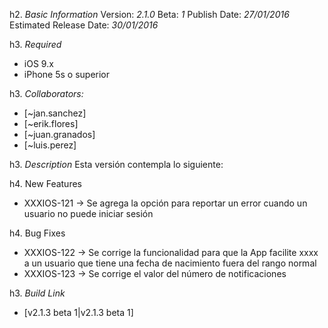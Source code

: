 h2. *Basic Information*
Version: *2.1.0*
Beta: *1*
Publish Date: *27/01/2016*
Estimated Release Date: *30/01/2016*

h3. *Required*
* iOS 9.x
* iPhone 5s o superior

h3. *Collaborators:*
* [~jan.sanchez]
* [~erik.flores]
* [~juan.granados]
* [~luis.perez]

h3. *Description*
Esta versión contempla lo siguiente:

h4. New Features
+ XXXIOS-121 -> Se agrega la opción para reportar un error cuando un usuario no puede iniciar sesión

h4. Bug Fixes
+ XXXIOS-122 -> Se corrige la funcionalidad para que la App facilite xxxx a un usuario que tiene una fecha de nacimiento fuera del rango normal
+ XXXIOS-123 -> Se corrige el valor del número de notificaciones

h3. *Build Link*
* [v2.1.3 beta 1|v2.1.3 beta 1]
